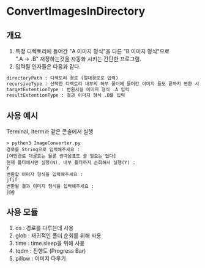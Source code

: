 # ConvertImagesInDirectory

## 개요
1. 특정 디렉토리에 들어간 "A 이미지 형식"을 다른 "B 이미지 형식"으로 </br>
".A -> .B" 저장하는것을 자동화 시키는 간단한 프로그램.
2. 입력될 인자들은 다음과 같다.

```txt
directoryPath : 디렉토리 경로 (절대경로로 입력)
recursiveType : 선택한 디렉토리 내부의 하부 폴더에 들어간 이미지 들도 끝까지 변환 시킬것인지 유무를 Y/N로 결정
targetExtentionType : 변환시킬 이미지 형식 .A 입력
resultExtentionType : 결과 이미지 형식 .B를 입력
```

## 사용 예시
Terminal, Iterm과 같은 콘솔에서 실행

```shell
> python3 ImageConverter.py
경로를 String으로 입력해주세요 : 
[어떤경로 대괄호는 물론 쌍따옴표도 쓸 필요는 없다]                    
현재 폴더에서만 실행(N), 내부 폴더까지 순회해서 실행(Y) : 
Y
변환할 이미지 형식을 입력해주세요 : 
jfif
변환될 결과 이미지 형식을 입력해주세요 : 
jpg
```

## 사용 모듈
1. os : 경로를 다루는데 사용
2. glob : 재귀적인 폴더 순회를 위해 사용
3. time : time.sleep을 위해 사용
4. tqdm  : 진행도 (Progress Bar)
5. pillow : 이미지 다루기
